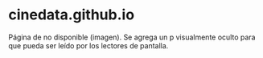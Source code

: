 # cinedata.github.io
Página de no disponible (imagen). Se agrega un p visualmente oculto para que pueda ser leído por los lectores de pantalla.
